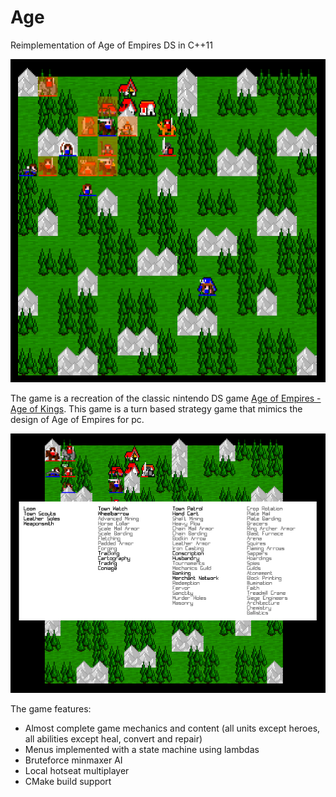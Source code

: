 # Age
Reimplementation of Age of Empires DS in C++11

![](https://github.com/jacopograndi/age/blob/main/age_attack.png?raw=true)

The game is a recreation of the classic nintendo DS game [Age of Empires - Age of Kings](https://en.wikipedia.org/wiki/Age_of_Empires:_The_Age_of_Kings).
This game is a turn based strategy game that mimics the design of Age of Empires for pc.

![](https://github.com/jacopograndi/age/blob/main/age_tech.png?raw=true)

The game features:
* Almost complete game mechanics and content (all units except heroes, all abilities except heal, convert and repair)
* Menus implemented with a state machine using lambdas
* Bruteforce minmaxer AI
* Local hotseat multiplayer
* CMake build support
